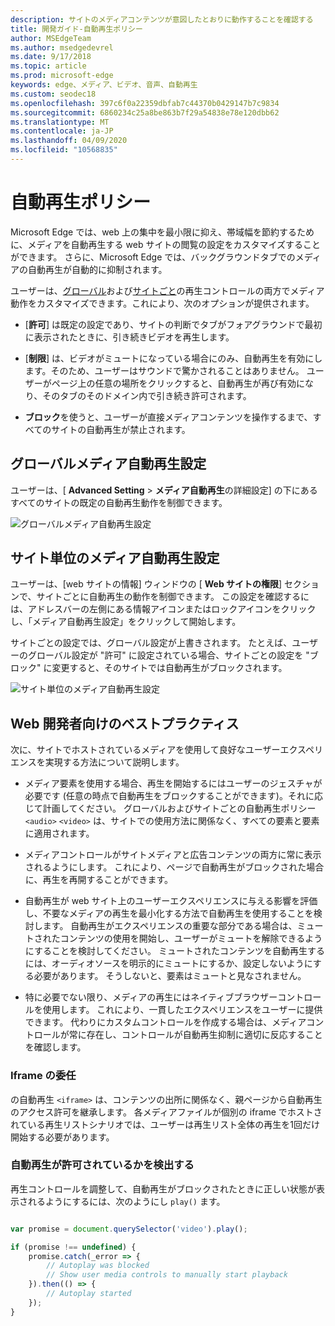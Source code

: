 ```yaml
---
description: サイトのメディアコンテンツが意図したとおりに動作することを確認する
title: 開発ガイド-自動再生ポリシー
author: MSEdgeTeam
ms.author: msedgedevrel
ms.date: 9/17/2018
ms.topic: article
ms.prod: microsoft-edge
keywords: edge、メディア、ビデオ、音声、自動再生
ms.custom: seodec18
ms.openlocfilehash: 397c6f0a22359dbfab7c44370b0429147b7c9834
ms.sourcegitcommit: 6860234c25a8be863b7f29a54838e78e120dbb62
ms.translationtype: MT
ms.contentlocale: ja-JP
ms.lasthandoff: 04/09/2020
ms.locfileid: "10568835"
---
```

# 自動再生ポリシー

Microsoft Edge では、web 上の集中を最小限に抑え、帯域幅を節約するために、メディアを自動再生する web サイトの閲覧の設定をカスタマイズすることができます。 さらに、Microsoft Edge では、バックグラウンドタブでのメディアの自動再生が自動的に抑制されます。

ユーザーは、[グローバル](#global-media-autoplay-settings)および[サイトごと](#per-site-media-autoplay-settings)の再生コントロールの両方でメディア動作をカスタマイズできます。これにより、次のオプションが提供されます。

- [**許可**] は既定の設定であり、サイトの判断でタブがフォアグラウンドで最初に表示されたときに、引き続きビデオを再生します。

- [**制限**] は、ビデオがミュートになっている場合にのみ、自動再生を有効にします。そのため、ユーザーはサウンドで驚かされることはありません。 ユーザーがページ上の任意の場所をクリックすると、自動再生が再び有効になり、そのタブのそのドメイン内で引き続き許可されます。

- **ブロック**を使うと、ユーザーが直接メディアコンテンツを操作するまで、すべてのサイトの自動再生が禁止されます。

## グローバルメディア自動再生設定

ユーザーは、[ **Advanced Setting**  >  **メディア自動再生**の詳細設定] の下にあるすべてのサイトの既定の自動再生動作を制御できます。

![グローバルメディア自動再生設定](../media/autoplay_global.png)

## サイト単位のメディア自動再生設定

ユーザーは、[web サイトの情報] ウィンドウの [ **Web サイトの権限**] セクションで、サイトごとに自動再生の動作を制御できます。 この設定を確認するには、アドレスバーの左側にある情報アイコンまたはロックアイコンをクリックし、「メディア自動再生設定」をクリックして開始します。

サイトごとの設定では、グローバル設定が上書きされます。 たとえば、ユーザーのグローバル設定が "許可" に設定されている場合、サイトごとの設定を "ブロック" に変更すると、そのサイトでは自動再生がブロックされます。

![サイト単位のメディア自動再生設定](../media/autoplay_per-site.png)
 
## Web 開発者向けのベストプラクティス

次に、サイトでホストされているメディアを使用して良好なユーザーエクスペリエンスを実現する方法について説明します。

- メディア要素を使用する場合、再生を開始するにはユーザーのジェスチャが必要です (任意の時点で自動再生をブロックすることができます)。それに応じて計画してください。  グローバルおよびサイトごとの自動再生ポリシー `<audio>` `<video>` は、サイトでの使用方法に関係なく、すべての要素と要素に適用されます。

- メディアコントロールがサイトメディアと広告コンテンツの両方に常に表示されるようにします。 これにより、ページで自動再生がブロックされた場合に、再生を再開することができます。

- 自動再生が web サイト上のユーザーエクスペリエンスに与える影響を評価し、不要なメディアの再生を最小化する方法で自動再生を使用することを検討します。 自動再生がエクスペリエンスの重要な部分である場合は、ミュートされたコンテンツの使用を開始し、ユーザーがミュートを解除できるようにすることを検討してください。 ミュートされたコンテンツを自動再生するには、オーディオソースを明示的にミュートにするか、設定しないようにする必要があります。 そうしないと、要素はミュートと見なされません。

- 特に必要でない限り、メディアの再生にはネイティブブラウザーコントロールを使用します。 これにより、一貫したエクスペリエンスをユーザーに提供できます。 代わりにカスタムコントロールを作成する場合は、メディアコントロールが常に存在し、コントロールが自動再生抑制に適切に反応することを確認します。

### Iframe の委任

の自動再生 `<iframe>` は、コンテンツの出所に関係なく、親ページから自動再生のアクセス許可を継承します。 各メディアファイルが個別の iframe でホストされている再生リストシナリオでは、ユーザーは再生リスト全体の再生を1回だけ開始する必要があります。

### 自動再生が許可されているかを検出する

再生コントロールを調整して、自動再生がブロックされたときに正しい状態が表示されるようにするには、次のようにし `play()` ます。

```Javascript

var promise = document.querySelector('video').play();

if (promise !== undefined) { 
    promise.catch(_error => { 
        // Autoplay was blocked
        // Show user media controls to manually start playback
    }).then(() => { 
        // Autoplay started
    }); 
}

```
